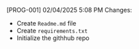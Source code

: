 [PROG-001] 02/04/2025 5:08 PM Changes:
- Create `Readme.md` file
- Create `requirements.txt`
- Initialize the githhub repo